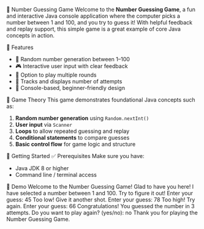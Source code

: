  🎯 Number Guessing Game
Welcome to the **Number Guessing Game**, a fun and interactive Java console application where the computer picks a number between 1 and 100, and you try to guess it! With helpful feedback and replay support, this simple game is a great example of core Java concepts in action.


📌 Features
- 🔢 Random number generation between 1–100  
- 🎮 Interactive user input with clear feedback  
- 🔁 Option to play multiple rounds  
- 🧠 Tracks and displays number of attempts  
- 💬 Console-based, beginner-friendly design  

🧠 Game Theory
This game demonstrates foundational Java concepts such as:  
1. **Random number generation** using `Random.nextInt()`  
2. **User input** via `Scanner`  
3. **Loops** to allow repeated guessing and replay  
4. **Conditional statements** to compare guesses  
5. **Basic control flow** for game logic and structure  

 🚀 Getting Started
 ✅ Prerequisites
 Make sure you have:
- Java JDK 8 or higher  
- Command line / terminal access

📸 Demo
Welcome to the Number Guessing Game! Glad to have you here!
I have selected a number between 1 and 100. Try to figure it out!
Enter your guess: 45
Too low! Give it another shot.
Enter your guess: 78
Too high! Try again.
Enter your guess: 66
Congratulations! You guessed the number in 3 attempts.
Do you want to play again? (yes/no): no
Thank you for playing the Number Guessing Game.

